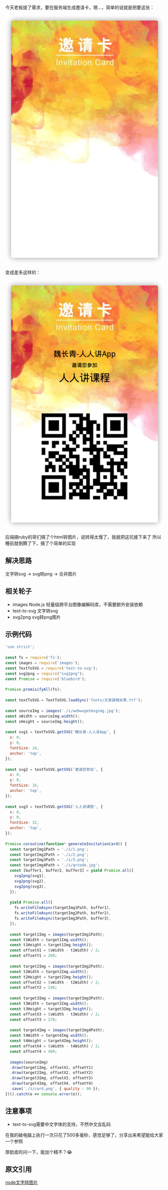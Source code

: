 今天老板提了需求，要在服务端生成邀请卡，嗯…，简单的说就是把要这张：

![邀请卡](../imgs/邀请卡1.png)

变成差多这样的：

![邀请卡](../imgs/邀请卡2.png)

后端搞ruby的哥们搞了个html转图片，说转得太慢了，我就把这坑接下来了
所以睡前就倒腾了下，搞了个简单的实现

## 解决思路
文字转svg -> svg转png -> 合并图片

## 相关轮子
* images Node.js 轻量级跨平台图像编解码库，不需要额外安装依赖
* text-to-svg 文字转svg
* svg2png svg转png图片

## 示例代码
```js
'use strict';

const fs = require('fs');
const images = require('images');
const TextToSVG = require('text-to-svg');
const svg2png = require("svg2png");
const Promise = require('bluebird');

Promise.promisifyAll(fs);

const textToSVG = TextToSVG.loadSync('fonts/文泉驿微米黑.ttf');

const sourceImg = images('./i/webwxgetmsgimg.jpg');
const sWidth = sourceImg.width();
const sHeight = sourceImg.height();

const svg1 = textToSVG.getSVG('魏长青-人人讲App', {
  x: 0,
  y: 0,
  fontSize: 24,
  anchor: 'top',
});

const svg2 = textToSVG.getSVG('邀请您参加', {
  x: 0,
  y: 0,
  fontSize: 16,
  anchor: 'top',
});

const svg3 = textToSVG.getSVG('人人讲课程', {
  x: 0,
  y: 0,
  fontSize: 32,
  anchor: 'top',
});

Promise.coroutine(function* generateInvitationCard() {
  const targetImg1Path = './i/1.png';
  const targetImg2Path = './i/2.png';
  const targetImg3Path = './i/3.png';
  const targetImg4Path = './i/qrcode.jpg';
  const [buffer1, buffer2, buffer3] = yield Promise.all([
    svg2png(svg1),
    svg2png(svg2),
	svg2png(svg3),
  ]);

  yield Promise.all([
    fs.writeFileAsync(targetImg1Path, buffer1),
    fs.writeFileAsync(targetImg2Path, buffer2),
    fs.writeFileAsync(targetImg3Path, buffer3),
  ]);

  const target1Img = images(targetImg1Path);
  const t1Width = target1Img.width();
  const t1Height = target1Img.height();
  const offsetX1 = (sWidth - t1Width) / 2;
  const offsetY1 = 200;

  const target2Img = images(targetImg2Path);
  const t2Width = target2Img.width();
  const t2Height = target2Img.height();
  const offsetX2 = (sWidth - t2Width) / 2;
  const offsetY2 = 240;

  const target3Img = images(targetImg3Path);
  const t3Width = target3Img.width();
  const t3Height = target3Img.height();
  const offsetX3 = (sWidth - t3Width) / 2;
  const offsetY3 = 270;

  const target4Img = images(targetImg4Path);
  const t4Width = target4Img.width();
  const t4Height = target4Img.height();
  const offsetX4 = (sWidth - t4Width) / 2;
  const offsetY4 = 400;

  images(sourceImg)
  .draw(target1Img, offsetX1, offsetY1)
  .draw(target2Img, offsetX2, offsetY2)
  .draw(target3Img, offsetX3, offsetY3)
  .draw(target4Img, offsetX4, offsetY4)
  .save('./i/card.png', { quality : 90 });
})().catch(e => console.error(e));
```

## 注意事项
* text-to-svg需要中文字体的支持，不然中文会乱码

在我的破电脑上执行一次只花了500多毫秒，感觉足够了，分享出来希望能给大家一个参照

厚脸皮的问一下，能加个精不？😂

## 原文引用
[node文字转图片](https://cnodejs.org/topic/583c5d9fba57ffba06c24a89)